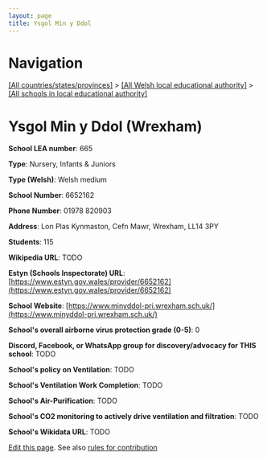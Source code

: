 ```yaml
---
layout: page
title: Ysgol Min y Ddol
---
```

# Navigation

[[All countries/states/provinces]](../../..) > [[All Welsh local educational authority]](../..) > [[All schools in local educational authority]](..)

# Ysgol Min y Ddol (Wrexham)

**School LEA number**: 665

**Type**: Nursery, Infants & Juniors

**Type (Welsh)**: Welsh medium

**School Number**: 6652162

**Phone Number**: 01978 820903

**Address**: Lon Plas Kynmaston, Cefn Mawr, Wrexham, LL14 3PY

**Students**: 115

**Wikipedia URL**: TODO

**Estyn (Schools Inspectorate) URL**: [https://www.estyn.gov.wales/provider/6652162](https://www.estyn.gov.wales/provider/6652162)

**School Website**: [https://www.minyddol-pri.wrexham.sch.uk/](https://www.minyddol-pri.wrexham.sch.uk/)

**School's overall airborne virus protection grade (0-5)**: 0

**Discord, Facebook, or WhatsApp group for discovery/advocacy for THIS school**: TODO

**School's policy on Ventilation**: TODO

**School's Ventilation Work Completion**: TODO

**School's Air-Purification**: TODO

**School's CO2 monitoring to actively drive ventilation and filtration**: TODO

**School's Wikidata URL**: TODO




[Edit this page](https://github.com/ventilate-schools/Wales/edit/prif/./Wrexham/Ysgol_Min_y_Ddol.md). See also [rules for contribution](../../../contribution-rules/)